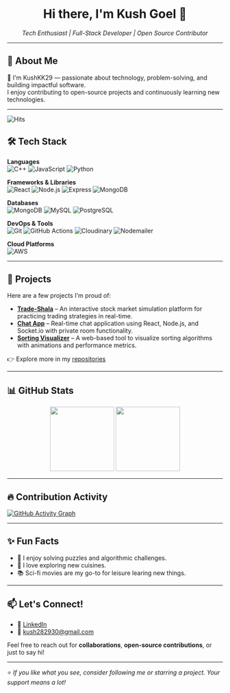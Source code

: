 <h1 align="center">Hi there, I'm Kush Goel 👋</h1>
<p align="center">
  <i>Tech Enthusiast | Full-Stack Developer | Open Source Contributor</i>
</p>

---

## 🚀 About Me

👋 I'm KushKK29 — passionate about technology, problem-solving, and building impactful software.  
I enjoy contributing to open-source projects and continuously learning new technologies.

---

![Hits](https://hits.sh/github.com/KushKK29.svg?label=Profile%20Views&extraCount=100&color=1136cc)


## 🛠️ Tech Stack

**Languages**  
![C++](https://img.shields.io/badge/-C++-00599C?logo=c%2B%2B&logoColor=white&style=flat-square)
![JavaScript](https://img.shields.io/badge/-JavaScript-F7DF1E?logo=javascript&logoColor=black&style=flat-square)
![Python](https://img.shields.io/badge/-Python-3776AB?logo=python&logoColor=white&style=flat-square)


**Frameworks & Libraries**  
![React](https://img.shields.io/badge/-React-61DAFB?logo=react&logoColor=black&style=flat-square)
![Node.js](https://img.shields.io/badge/-Node.js-339933?logo=nodedotjs&logoColor=white&style=flat-square)
![Express](https://img.shields.io/badge/-Express-000000?logo=express&logoColor=white&style=flat-square)
![MongoDB](https://img.shields.io/badge/-MongoDB-47A248?logo=mongodb&logoColor=white&style=flat-square)

**Databases**  
![MongoDB](https://img.shields.io/badge/-MongoDB-47A248?logo=mongodb&logoColor=white&style=flat-square)
![MySQL](https://img.shields.io/badge/-MySQL-4479A1?logo=mysql&logoColor=white&style=flat-square)
![PostgreSQL](https://img.shields.io/badge/-PostgreSQL-336791?logo=postgresql&logoColor=white&style=flat-square)

**DevOps & Tools**  
![Git](https://img.shields.io/badge/-Git-F05032?logo=git&logoColor=white&style=flat-square)
![GitHub Actions](https://img.shields.io/badge/-GitHub%20Actions-2088FF?logo=githubactions&logoColor=white&style=flat-square)
![Cloudinary](https://img.shields.io/badge/-Cloudinary-3448C5?logo=cloudinary&logoColor=white&style=flat-square)
![Nodemailer](https://img.shields.io/badge/-Nodemailer-000000?logo=maildotru&logoColor=white&style=flat-square)

**Cloud Platforms**  
![AWS](https://img.shields.io/badge/-AWS-232F3E?logo=amazonaws&logoColor=white&style=flat-square)


---

## 💼 Projects

Here are a few projects I'm proud of:

- **[Trade-Shala](#)** – An interactive stock market simulation platform for practicing trading strategies in real-time.
- **[Chat App](#)** – Real-time chat application using React, Node.js, and Socket.io with private room functionality.
- **[Sorting Visualizer](#)** – A web-based tool to visualize sorting algorithms with animations and performance metrics.


👉 Explore more in my [repositories](https://github.com/KushKK29?tab=repositories)

---

## 📊 GitHub Stats

<p align="center">
  <img src="https://github-readme-stats.vercel.app/api?username=KushKK29&theme=transparent" height="150"/>
  <img src="https://github-readme-stats.vercel.app/api/top-langs/?username=KushKK29&layout=compact&theme=transparent" height="150"/>
</p>

---

## 🔥 Contribution Activity

[![GitHub Activity Graph](https://github-readme-activity-graph.vercel.app/graph?username=KushKK29&theme=github-compact)](https://github.com/Ashutosh00710/github-readme-activity-graph)

---

## ✨ Fun Facts

- 🧠 I enjoy solving puzzles and algorithmic challenges.
- 🍜 I love exploring new cuisines.
- 📚 Sci-fi movies are my go-to for leisure learing new things.

---

## 📫 Let's Connect!

- 🔗 [LinkedIn](https://www.linkedin.com/in/kush-goel-004054277/)
- 📧 kush282930@gmail.com

Feel free to reach out for **collaborations**, **open-source contributions**, or just to say hi!

---

⭐ *If you like what you see, consider following me or starring a project. Your support means a lot!*
